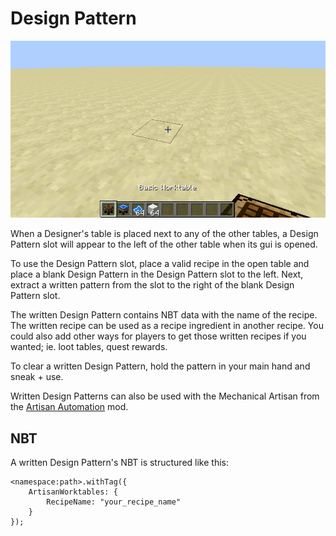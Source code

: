 # Design Pattern

![Recipe Image](images/designer.gif)

When a Designer's table is placed next to any of the other tables, a Design Pattern slot will appear to the left of the other table when its gui is opened.

To use the Design Pattern slot, place a valid recipe in the open table and place a blank Design Pattern in the Design Pattern slot to the left. Next, extract a written pattern from the slot to the right of the blank Design Pattern slot.

The written Design Pattern contains NBT data with the name of the recipe. The written recipe can be used as a recipe ingredient in another recipe. You could also add other ways for players to get those written recipes if you wanted; ie. loot tables, quest rewards.

To clear a written Design Pattern, hold the pattern in your main hand and sneak + use.

Written Design Patterns can also be used with the Mechanical Artisan from the [Artisan Automation](https://artisan-automation.readthedocs.io/en/latest/) mod.

## NBT

A written Design Pattern's NBT is structured like this:

```
<namespace:path>.withTag({
    ArtisanWorktables: {
        RecipeName: "your_recipe_name"
    }
});
```
